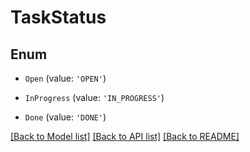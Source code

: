 # TaskStatus


## Enum

* `Open` (value: `'OPEN'`)

* `InProgress` (value: `'IN_PROGRESS'`)

* `Done` (value: `'DONE'`)

[[Back to Model list]](../README.md#documentation-for-models) [[Back to API list]](../README.md#documentation-for-api-endpoints) [[Back to README]](../README.md)
